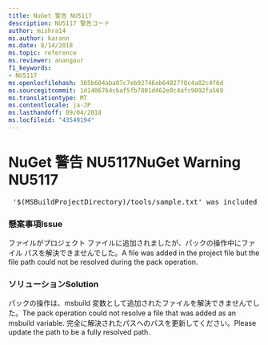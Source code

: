 ```yaml
---
title: NuGet 警告 NU5117
description: NU5117 警告コード
author: mishra14
ms.author: karann
ms.date: 8/14/2018
ms.topic: reference
ms.reviewer: anangaur
f1_keywords:
- NU5117
ms.openlocfilehash: 385b604aba87c7eb92746ab64827f8c4a82c4f6d
ms.sourcegitcommit: 1d1406764c6af5fb7801d462e0c4afc9092fa569
ms.translationtype: MT
ms.contentlocale: ja-JP
ms.lasthandoff: 09/04/2018
ms.locfileid: "43549194"
---
```

# <a name="nuget-warning-nu5117"></a><span data-ttu-id="25034-103">NuGet 警告 NU5117</span><span class="sxs-lookup"><span data-stu-id="25034-103">NuGet Warning NU5117</span></span>
<pre> '$(MSBuildProjectDirectory)/tools/sample.txt' was included in the project but the path could not be resolved. Skipping...</pre>

### <a name="issue"></a><span data-ttu-id="25034-104">懸案事項</span><span class="sxs-lookup"><span data-stu-id="25034-104">Issue</span></span>

<span data-ttu-id="25034-105">ファイルがプロジェクト ファイルに追加されましたが、パックの操作中にファイル パスを解決できませんでした。</span><span class="sxs-lookup"><span data-stu-id="25034-105">A file was added in the project file but the file path could not be resolved during the pack operation.</span></span>


### <a name="solution"></a><span data-ttu-id="25034-106">ソリューション</span><span class="sxs-lookup"><span data-stu-id="25034-106">Solution</span></span>

<span data-ttu-id="25034-107">パックの操作は、msbuild 変数として追加されたファイルを解決できませんでした。</span><span class="sxs-lookup"><span data-stu-id="25034-107">The pack operation could not resolve a file that was added as an msbuild variable.</span></span> <span data-ttu-id="25034-108">完全に解決されたパスへのパスを更新してください。</span><span class="sxs-lookup"><span data-stu-id="25034-108">Please update the path to be a fully resolved path.</span></span>

